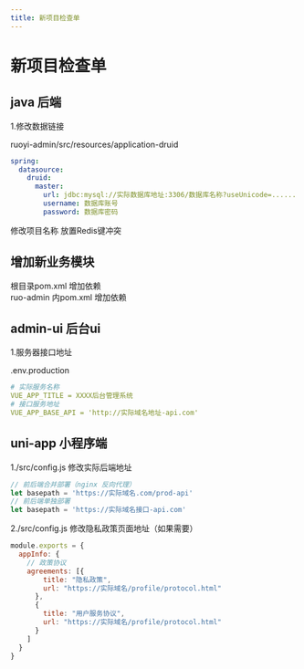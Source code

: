 ```yaml
---
title: 新项目检查单
---
```

# 新项目检查单

## java 后端

1.修改数据链接  

ruoyi-admin/src/resources/application-druid

```yml
spring:
  datasource:
    druid:
      master:
        url: jdbc:mysql://实际数据库地址:3306/数据库名称?useUnicode=......
        username: 数据库账号
        password: 数据库密码
```

 修改项目名称   放置Redis键冲突

## 增加新业务模块

根目录pom.xml 增加依赖  
ruo-admin 内pom.xml 增加依赖  

## admin-ui 后台ui

1.服务器接口地址  

.env.production

```yaml
# 实际服务名称
VUE_APP_TITLE = XXXX后台管理系统
# 接口服务地址
VUE_APP_BASE_API = 'http://实际域名地址-api.com'
```

## uni-app 小程序端

1./src/config.js 修改实际后端地址

```js
// 前后端合并部署（nginx 反向代理）
let basepath = 'https://实际域名.com/prod-api'
// 前后端单独部署
let basepath = 'https://实际域名接口-api.com'
```

2./src/config.js 修改隐私政策页面地址（如果需要）

```js
module.exports = {
  appInfo: {
    // 政策协议
    agreements: [{
        title: "隐私政策",
        url: "https://实际域名/profile/protocol.html"
      },
      {
        title: "用户服务协议",
        url: "https://实际域名/profile/protocol.html"
      }
    ]
  }
}
```

